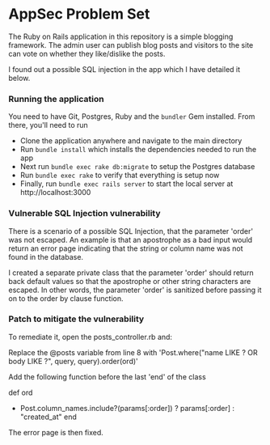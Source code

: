 # AppSec Problem Set

The Ruby on Rails application in this repository is a simple blogging framework. The admin user can publish blog posts and visitors to the site can vote on whether they like/dislike the posts.

I found out a possible SQL injection in the app which I have detailed it below.

### Running the application

You need to have Git, Postgres, Ruby and the `bundler` Gem installed. From there, you'll need to run

*  Clone the application anywhere and navigate to the main directory
*  Run `bundle install` which installs the dependencies needed to run the app
*  Next run `bundle exec rake db:migrate` to setup the Postgres database
*  Run `bundle exec rake` to verify that everything is setup now
*  Finally, run `bundle exec rails server` to start the local server at http://localhost:3000


### Vulnerable SQL Injection vulnerability

There is a scenario of a possible SQL Injection, that the parameter 'order' was not escaped. An example is that an apostrophe as a bad input would return an error page indicating that the string or column name was not found in the database.

I created a separate private class that the parameter 'order' should return back default values so that the apostrophe or other string characters are escaped. In other words, the parameter 'order' is sanitized before passing it on to the order by clause function.

### Patch to mitigate the vulnerability

To remediate it, open the posts_controller.rb and:

Replace the @posts variable from line 8 with 'Post.where("name LIKE ? OR body LIKE ?", query, query).order(ord)'

Add the following function before the last 'end' of the class

def ord
 +    Post.column_names.include?(params[:order]) ? params[:order] : "created_at"
end
 
The error page is then fixed.
